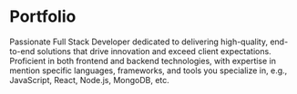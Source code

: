 # Portfolio
Passionate Full Stack Developer dedicated to delivering high-quality, end-to-end solutions that drive innovation and exceed client expectations. Proficient in both frontend and backend technologies, with expertise in mention specific languages, frameworks, and tools you specialize in, e.g., JavaScript, React, Node.js, MongoDB, etc.
